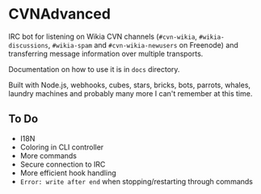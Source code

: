 # CVNAdvanced

IRC bot for listening on Wikia CVN channels (`#cvn-wikia`,
`#wikia-discussions`, `#wikia-spam` and `#cvn-wikia-newusers` on Freenode)
and transferring message information over multiple transports.

Documentation on how to use it is in `docs` directory.

Built with Node.js, webhooks, cubes, stars, bricks, bots, parrots, whales,
laundry machines and probably many more I can't remember at this time.

## To Do
- I18N
- Coloring in CLI controller
- More commands
- Secure connection to IRC
- More efficient hook handling
- `Error: write after end` when stopping/restarting through commands
